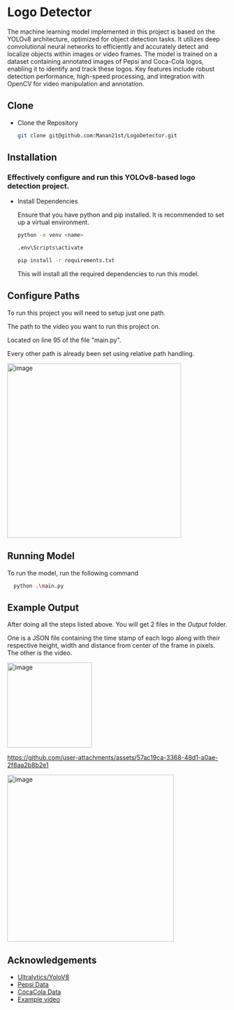 # Logo Detector

The machine learning model implemented in this project is based on the YOLOv8 architecture, optimized for object detection tasks. It utilizes deep convolutional neural networks to efficiently and accurately detect and localize objects within images or video frames. The model is trained on a dataset containing annotated images of Pepsi and Coca-Cola logos, enabling it to identify and track these logos. Key features include robust detection performance, high-speed processing, and integration with OpenCV for video manipulation and annotation.

## Clone

- Clone the Repository

    ```bash
    git clone git@github.com:Manan21st/LogoDetector.git
    ```

## Installation

###  Effectively configure and run this YOLOv8-based logo detection project. 


- Install Dependencies

    Ensure that you have python and pip installed. 
    It is recommended to set up a virtual environment. 
    ```bash
    python -m venv <name>
    ```
    ```bash
    .env\Scripts\activate
    ```
    ```bash
    pip install -r requirements.txt
    ```

    This will install all the required dependencies to run this model.

    
## Configure Paths 

To run this project you will need to setup just one path. 

The path to the video you want to run this project on.

Located on line 95 of the file "main.py".

Every other path is already been set using relative path handling. 


<img width="398" alt="image" src="https://github.com/user-attachments/assets/8693ea77-5b58-4fc6-9b77-6184e31d5aa2">


## Running Model

To run the model, run the following command

```bash
  python .\main.py
```


## Example Output

After doing all the steps listed above. You will get 2 files in the
_*Output*_ folder.

One is a JSON file containing the time stamp of each logo along with their respective height, width and distance from center of the frame in pixels.
The other is the video.


<img width="194" alt="image" src="https://github.com/user-attachments/assets/23e047d2-a557-4242-84b7-4c4b052dfeaa">


https://github.com/user-attachments/assets/57ac19ca-3368-48d1-a0ae-2f8aa2b8b2e1

<img width="381" alt="image" src="https://github.com/user-attachments/assets/04a1a31b-d9df-4dcc-8ecb-29a3601133c2">


## Acknowledgements

 - [Ultralytics/YoloV8](https://github.com/ultralytics/ultralytics)
 - [Pepsi Data](https://universe.roboflow.com/detectionanas/pepsi-logo-detection/dataset/1)
 - [CocaCola Data](https://universe.roboflow.com/hawkeg/cocacola-puhys/dataset/3)
 - [Example video](https://www.youtube.com/shorts/i2s1b_Usatw)



